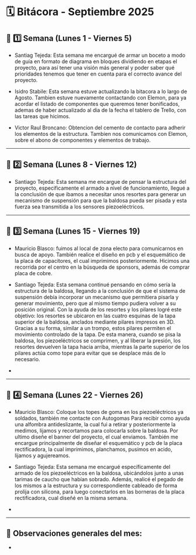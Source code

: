 # 🗓️ Bitácora - Septiembre 2025

## 📅 1️⃣ Semana (Lunes 1 - Viernes 5)


-  Santiag Tejeda: Esta semana me encargué de armar un boceto a modo de guía en formato de diagrama en bloques dividiendo en etapas el proyecto, para así tener una visión más general y poder saber qué prioridades tenemos que tener en cuenta para el correcto avance del proyecto.
  
-  Isidro Stabile: Esta semana estuve actualizando la bitacora a lo largo de Agosto. Tambien estuve nuevamente contactando con Elemon, para ya acordar el listado de componentes que queremos tener bonificados, ademas de haber actualizado al dia de la fecha el tablero de Trello, con las tareas que hicimos.

-  Victor Raul Broncano: Obtencion del cemento de contacto para adherir los elementos de la estructura. Tambien nos comunicamos con Elemon, sobre el abono de componentes y elementos de trabajo.

---

## 📅 2️⃣ Semana (Lunes 8 - Viernes 12)


-  Santiago Tejeda: Esta semana me encargue de pensar la estructura del proyecto, especificamente el armado a nivel de funcionamiento, llegué a la conclusión de que ibamos a necesitar unos resortes para generar un mecanismo de suspensión para que la baldosa pueda ser pisada y esta fuerza sea transmitida a los sensores piezoeléctricos. 

---

## 📅 3️⃣ Semana (Lunes 15 - Viernes 19)

-  Mauricio Blasco: fuimos al local de zona electo para comunicarnos en busca de apoyo. También realice el diseño en pcb y el esquemático de la placa de capacitores, el cual imprimimos posteriormente. Hicimos una recorrida por el centro en la búsqueda de sponsors, además de comprar placa de cobre.


-  Santiago Tejeda: Esta semana continué pensando en cómo sería la estructura de la baldosa, llegando a la conclusión de que el sistema de suspensión debía incorporar un mecanismo que permitiera pisarla y generar movimiento, pero que al mismo tiempo pudiera volver a su posición original.
Con la ayuda de los resortes y los pilares logré este objetivo: los resortes se ubicaron en las cuatro esquinas de la tapa superior de la baldosa, anclados mediante pilares impresos en 3D. Gracias a su forma, similar a un trompo, estos pilares permiten el movimiento controlado de la tapa. De esta manera, cuando se pisa la baldosa, los piezoeléctricos se comprimen, y al liberar la presión, los resortes devuelven la tapa hacia arriba, mientras la parte superior de los pilares actúa como tope para evitar que se desplace más de lo necesario.

-  

---

## 📅 4️⃣ Semana (Lunes 22 - Viernes 26)

-  Mauricio Blasco: Coloque los topes de goma en los piezoeléctricos ya soldados, también me contacte con Autogomas Para recibir como ayuda una alfombra antideslizante, la cual fui a retirar y posteriormente la medimos, lijamos y recortamos para colocarla sobre la baldosa. Por ultimo diseñe el banner del proyecto, el cual enviamos. También me encargue principalmente de diseñar el esquemático y pcb de la placa rectificadora, la cual imprimimos, planchamos, pusimos en acido, lijamos y agujereamos.

-  Santiago Tejeda: Esta semana me encargué específicamente del armado de los piezoeléctricos en la baldosa, ubicándolos junto a unas tarimas de caucho que habían sobrado. Además, realicé el pegado de los mismos a la estructura y su correspondiente cableado de forma prolija con silicona, para luego conectarlos en las borneras de la placa rectificadora, cual diseñé en la misma semana.

-  

---

🧾 **Observaciones generales del mes:**  
-  
-  
